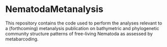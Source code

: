 # NematodaMetanalysis
This repository contains the code used to perform the analyses relevant to a (forthcoming) metanalysis publication on bathymetric and phylogenetic community structure patterns of free-living Nematoda as assessed by metabarcoding. 
